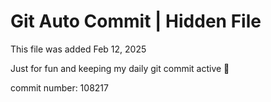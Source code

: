 # Git Auto Commit | Hidden File

This file was added Feb 12, 2025

Just for fun and keeping my daily git commit active 🤪

commit number: 108217

